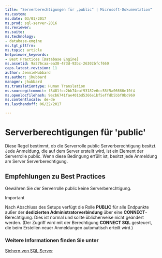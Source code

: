 ```yaml
---
title: "Serverberechtigungen für „public“ | Microsoft-Dokumentation"
ms.custom: 
ms.date: 03/01/2017
ms.prod: sql-server-2016
ms.reviewer: 
ms.suite: 
ms.technology:
- database-engine
ms.tgt_pltfrm: 
ms.topic: article
helpviewer_keywords:
- Best Practices [Database Engine]
ms.assetid: 9a276caa-ea38-473d-92bc-26302bfcf660
caps.latest.revision: 11
author: JennieHubbard
ms.author: jhubbard
manager: jhubbard
ms.translationtype: Human Translation
ms.sourcegitcommit: f3481fcc2bb74eaf93182e6cc58f5a06666e10f4
ms.openlocfilehash: 9ecb6741fae401bd5366e1bf5effdb5bbf0bd969
ms.contentlocale: de-de
ms.lasthandoff: 06/22/2017

---
```

# <a name="server-public-permissions"></a>Serverberechtigungen für 'public'
  Diese Regel bestimmt, ob die Serverrolle public Serverberechtigung besitzt. Jede Anmeldung, die auf dem Server erstellt wird, ist ein Element der Serverrolle public. Wenn diese Bedingung erfüllt ist, besitzt jede Anmeldung am Server Serverberechtigung.  
  
## <a name="best-practices-recommendations"></a>Empfehlungen zu Best Practices  
 Gewähren Sie der Serverrolle public keine Serverberechtigung.  
  
> [!IMPORTANT]  
>  Nach Abschluss des Setups verfügt die Rolle **PUBLIC** für alle Endpunkte außer der **dedizierten Administratorverbindung** über eine **CONNECT**-Berechtigung. Dies ist normal und sollte üblicherweise nicht geändert werden. (Der Zugriff wird mit der Berechtigung **CONNECT SQL** gesteuert, die beim Erstellen neuer Anmeldungen automatisch erteilt wird.)  
  
### <a name="for-more-information"></a>Weitere Informationen finden Sie unter  
 [Sichern von SQL Server](../../relational-databases/security/securing-sql-server.md)  
  
  
